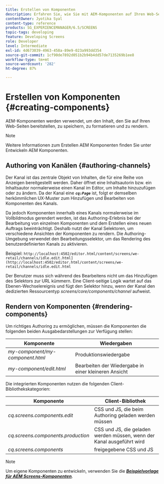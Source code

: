 ```yaml
---
title: Erstellen von Komponenten
description: Erfahren Sie, wie Sie mit AEM-Komponenten auf Ihren Web-Seiten bereitgestellte Inhalte speichern, formatieren und rendern.
contentOwner: Jyotika Syal
content-type: reference
products: SG_EXPERIENCEMANAGER/6.5/SCREENS
topic-tags: developing
feature: Developing Screens
role: Developer
level: Intermediate
exl-id: 4d673039-4963-458a-89e9-023a993dd354
source-git-commit: 1cf90de7892d051b2b94b4dd57de7135269b1ee8
workflow-type: tm+mt
source-wordcount: '282'
ht-degree: 87%

---
```


# Erstellen von Komponenten {#creating-components}

AEM-Komponenten werden verwendet, um den Inhalt, den Sie auf Ihren Web-Seiten bereitstellen, zu speichern, zu formatieren und zu rendern.

>[!NOTE]
>
>Weitere Informationen zum Erstellen AEM Komponenten finden Sie unter Entwickeln AEM Komponenten.

## Authoring von Kanälen {#authoring-channels}

Der Kanal ist das zentrale Objekt von Inhalten, die für eine Reihe von Anzeigen bereitgestellt werden. Daher öffnet eine Inhaltsautorin bzw. ein Inhaltsautor normalerweise einen Kanal im Editor, um Inhalte hinzuzufügen oder zu ändern. Da der Kanal eine ***`cq:Page`*** ist, folgt er demselben herkömmlichen UX-Muster zum Hinzufügen und Bearbeiten von Komponenten des Kanals.

Da jedoch Komponenten innerhalb eines Kanals normalerweise im Vollbildmodus gerendert werden, ist das Authoring-Erlebnis bei der Bearbeitung von einzelnen Komponenten und dem Erstellen eines neuen Auftrags beeinträchtigt. Deshalb nutzt der Kanal Selektoren, um verschiedene Ansichten der Komponenten zu rendern. Die Authoring-Umgebung verwendet den Bearbeitungsselektor, um das Rendering des benutzerdefinierten Kanals zu aktivieren.

Beispiel: `http://localhost:4502/editor.html/content/screens/we-retail/channels/idle.edit.html](http://localhost:4502/editor.html/content/screens/we-retail/channels/idle.edit.html`

Der Benutzer muss sich während des Bearbeitens nicht um das Hinzufügen des Selektors zur URL kümmern. Eine Client-seitige Logik wartet auf das Ebenen-Wechselereignis und fügt den Selektor hinzu, wenn der Kanal den dedizierten Ressourcentyp *screens/core/components/channel* aufweist.

## Rendern von Komponenten {#rendering-components}

Um richtiges Authoring zu ermöglichen, müssen die Komponenten die folgenden beiden Ausgabedarstellungen zur Verfügung stellen:

| **Komponente** | **Wiedergaben** |
|---|---|
| *my-component/my-component.html* | Produktionswiedergabe |
| *my-component/edit.html* | Bearbeiten der Wiedergabe in einer kleineren Ansicht |

Die integrierten Komponenten nutzen die folgenden Client-Bibliothekskategorien:

| **Komponente** | **Client-Bibliothek** |
|---|---|
| *cq.screens.components.edit* | CSS und JS, die beim Authoring geladen werden müssen |
| *cq.screens.components.production* | CSS und JS, die geladen werden müssen, wenn der Kanal ausgeführt wird |
| *cq.screens.components* | freigegebene CSS und JS |

>[!NOTE]
>
>Um eigene Komponenten zu entwickeln, verwenden Sie die ***[Beispielvorlage für AEM Screens-Komponenten](https://github.com/Adobe-Marketing-Cloud/aem-screens-component-template)***.
